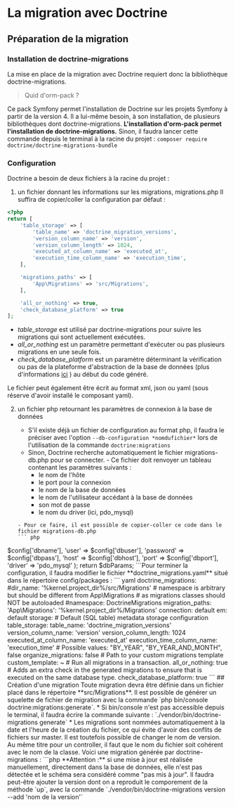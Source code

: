 # La migration avec Doctrine

## Préparation de la migration

### Installation de doctrine-migrations

La mise en place de la migration avec Doctrine requiert donc la bibliothèque doctrine-migrations. 

> Quid d'orm-pack ?

Ce pack Symfony permet l'installation de Doctrine sur les projets Symfony à partir de la version 4. Il a lui-même besoin, à son installation, de plusieurs bibliothèques dont  doctrine-migrations.
**L'installation d'orm-pack permet l'installation de doctrine-migrations.** 
Sinon, il faudra lancer cette commande depuis le terminal à la racine du projet : ` composer require doctrine/doctrine-migrations-bundle `
### Configuration
Doctrine a besoin de deux fichiers à la racine du projet :

 1. un fichier donnant les informations sur les migrations, migrations.php
 Il suffira de copier/coller la configuration par défaut :
```php
<?php  
return [
    'table_storage' => [
        'table_name' => 'doctrine_migration_versions',
        'version_column_name' => 'version',
        'version_column_length' => 1024,
        'executed_at_column_name' => 'executed_at',
        'execution_time_column_name' => 'execution_time',
    ],  

    'migrations_paths' => [
        'App\Migrations' => 'src/Migrations',
    ],  

    'all_or_nothing' => true,
    'check_database_platform' => true
];
```
* *table_storage* est utilisé par doctrine-migrations pour suivre les migrations qui sont actuellement exécutées.
* *all_or_nothing* est un paramètre permettant d'exécuter ou pas plusieurs migrations en une seule fois.
* *check_database_platform* est un paramètre déterminant la vérification ou pas de la plateforme d'abstraction de la base de données (plus d'informations [ici](https://www.doctrine-project.org/projects/doctrine-dbal/en/2.4/reference/platforms.html) ) au début du code généré.

Le fichier peut également être écrit au format xml, json ou yaml (sous réserve d'avoir installé le composant yaml). 


 2. un fichier php retournant les paramètres de connexion à la base de données
     - S'il existe déjà un fichier de configuration au format php, il faudra le préciser avec l'option `--db-configuration *nomdufichier*` lors de l'utilisation de la commande `doctrine:migrations`
      -  Sinon, Doctrine recherche automatiquement le fichier migrations-db.php pour se connecter.
        - Ce fichier doit renvoyer un tableau contenant les paramètres suivants :
     		- le nom de l'hôte
     		- le port pour la connexion
     		- le nom de la base de données
     		- le nom de l'utilisateur accédant à la base de données
     		- son mot de passe
     		- le nom du driver (ici, pdo_mysql)
     		
     	- Pour ce faire, il est possible de copier-coller ce code dans le fichier migrations-db.php
		``` php
<?php
        require 'vendor/autoload.php';
        require 'public/include/config.php';
        use Doctrine\DBAL\DriverManager;
        use Doctrine\DBAL\Tools\Console\Helper\ConnectionHelper;
        use Symfony\Component\Console\Helper\HelperSet;
        
        $dbParams = array(
            'dbname' => $config['dbname'],
            'user' => $config['dbuser'],
            'password' => $config['dbpass'],
            'host' => $config['dbhost'],
            'port' => $config['dbport'],
            'driver' => 'pdo_mysql'
        );
        
        return $dbParams;
        ```


​     	     

Pour terminer la configuration, il faudra modifier le fichier **doctrine_migrations.yaml** situé dans le répertoire config/packages :

``` yaml
doctrine_migrations:
    #dir_name: '%kernel.project_dir%/src/Migrations'
    # namespace is arbitrary but should be different from App\Migrations
    # as migrations classes should NOT be autoloaded
    #namespace: DoctrineMigrations
    migration_paths:
        'App\Migrations': '%kernel.project_dir%/Migrations'

    connection: default
    
    em: default
    
    storage:
        # Default (SQL table) metadata storage configuration
        table_storage:
            table_name: 'doctrine_migration_versions'
            version_column_name: 'version'
            version_column_length: 1024
            executed_at_column_name: 'executed_at'
            execution_time_column_name: 'execution_time'

    # Possible values: "BY_YEAR", "BY_YEAR_AND_MONTH", false
    organize_migrations: false

    # Path to your custom migrations template
    custom_template: ~

    # Run all migrations in a transaction.
    all_or_nothing: true

    # Adds an extra check in the generated migrations to ensure that is executed on the same database type.
    check_database_platform: true
```



## Création d'une migration

Toute migration devra être définie dans un fichier placé dans le répertoire **src/Migrations**.

Il est possible de générer un squelette de fichier de migration avec la commande `php bin/console doctrine:migrations:generate`. 

* Si bin/console n'est pas accessible depuis le terminal, il faudra écrire la commande suivante : `./vendor/bin/doctrine-migrations generate` 
* Les migrations sont nommées automatiquement à la date et l'heure de la création du fichier, ce qui évite d'avoir des conflits de fichiers sur master. Il est toutefois possible de changer le nom de version.  Au même titre pour un controller, il faut que le nom du fichier soit cohérent avec le nom de la classe.

Voici une migration générée par doctrine-migrations :

```php
<?php

declare(strict_types=1);

namespace App\Migrations;

use Doctrine\DBAL\Schema\Schema;
use Doctrine\Migrations\AbstractMigration;

/**
 * Auto-generated Migration: Please modify to your needs!
 */
final class Version20201116153145 extends AbstractMigration
{
    public function getDescription() : string
    {
        return '';
    }

    public function up(Schema $schema) : void
    {
        // this up() migration is auto-generated, please modify it to your needs

    }

    public function down(Schema $schema) : void
    {
        // this down() migration is auto-generated, please modify it to your needs

    }
}

```

* `declare(strict_types=1);` est une directive servant à éviter bon nombre de bugs, notamment en testant le type de la variable.
* On observe trois méthodes, qui sont le minimum requis pour une migration :
  * `getDescription()` : on peut forcer l'affichage de la description en changeant le retour de la fonction. La description s'affiche avec la commande `php bin/console doctrine:migrations:list` ou `./vendor/bin/doctrine-migrations :list`.
  * `up()` et `down()`, qui sont appelées respectivement par la commande  `./vendor/bin/doctrine-migrations execute 'nomdelaversion' --up ` et `./vendor/bin/doctrine-migrations execute 'nomdelaversion' --down` . 
    * `up()` détecte la migration qui n'a pas exécutée et d'opérer les changements écrits dans la fonction en base de donnée.
    * `down()` détecte la migration précédemment exécutée pour défaire les modifications écrites dans la méthode up.
    * Les méthodes à appeler dans ces deux fonctions sont :
      * `addSql`: permet de passer une requête SQL et de l'exécuter dans le DBAL. Dans la requête, il sera possible de passer un tabler pour réaliser des insertions simultanées dans la table, par exemple.
      * `abortIf` : interrompt la migration à une condition donnée.
      * `skipIf` : passe la migration à une condition donnée.
      * `throwIrreversibleMigrationException` : *dans la méthode down() seulement*, renvoie une exception pour signaler qu'on ne peut pas revenir à la version précédant la migration.
      * `warnIf` : envoie un message à une condition donnée.
      * `write` : écrit une information dans la console (utile pour le débogage).

Il est possible d'affiner le comportement de la migration en implémentant des méthodes appelées avant ou après up/down : `preUp`, `preDown`, `preDown`, `postDown`.

## Manipulation des migrations

Une fois la migration préparée, il existe différentes interactions avec doctrine-migrations, que l'on peut afficher avec la commande ` ./vendor/bin/doctrine-migrations list`  (attention, à ne pas confondre avec :list, qui va afficher la liste des migrations).

Certaines sont à relever :

* `./vendor/bin/doctrine-migrations status`, qui affiche le statut des migrations
* `./vendor/bin/doctrine-migrations execute`, qui exécute une ou plusieurs migrations (il faudra donner le nom de chaque migration). Avec l'option --up ou --down, on peut réaliser une migration ou la défaire. Le tout est fait manuellement
* `./vendor/bin/doctrine-migrations migrate 'nom_de_la_migration'`, qui effectue la migration de notre choix. Si l'on ne met pas de nom, la migration exécutée par défaut est la dernière version disponible.
* `./vendor/bin/doctrine-migrations up-to-date`, qui affiche si l'on est ou pas à jour.
  * <u>**Attention :**</u> si une mise à jour est réalisée manuellement, directement dans la base de données, elle n'est pas détectée et le schéma sera considéré comme "pas mis à jour". Il faudra peut-être ajouter la version dont on a reproduit le comporement de la méthode `up`, avec la commande `./vendor/bin/doctrine-migrations version --add 'nom de la version'` 

